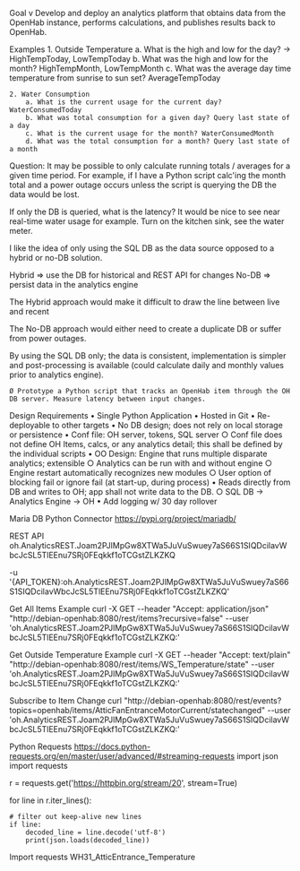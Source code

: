 Goal
	v Develop and deploy an analytics platform that obtains data from the OpenHab instance, performs calculations, and publishes results back to OpenHab.

Examples
	1. Outside Temperature
		a. What is the high and low for the day? -> HighTempToday, LowTempToday
		b. What was the high and low for the month? HighTempMonth, LowTempMonth
		c. What was the average day time temperature from sunrise to sun set? AverageTempToday

	2. Water Consumption
		a. What is the current usage for the current day? WaterConsumedToday
		b. What was total consumption for a given day? Query last state of a day
		c. What is the current usage for the month? WaterConsumedMonth
		d. What was the total consumption for a month? Query last state of a month

Question:
It may be possible to only calculate running totals / averages for a given time period. For example, if I have a Python script calc'ing the month total and a power outage occurs unless the script is querying the DB the data would be lost.

If only the DB is queried, what is the latency? It would be nice to see near real-time water usage for example. Turn on the kitchen sink, see the water meter.

I like the idea of only using the SQL DB as the data source opposed to a hybrid or no-DB solution.

Hybrid => use the DB for historical and REST API for changes
No-DB => persist data in the analytics engine

The Hybrid approach would make it difficult to draw the line between live and recent

The No-DB approach would either need to create a duplicate DB or suffer from power outages.

By using the SQL DB only; the data is consistent, implementation is simpler and post-processing is available (could calculate daily and monthly values prior to analytics engine).

	Ø Prototype a Python script that tracks an OpenHab item through the OH DB server. Measure latency between input changes.

Design Requirements
	• Single Python Application
	• Hosted in Git
	• Re-deployable to other targets
	• No DB design; does not rely on local storage or persistence
	• Conf file: OH server, tokens, SQL server
		○ Conf file does not define OH Items, calcs, or any analytics detail; this shall be defined by the individual scripts
	• OO Design: Engine that runs multiple disparate analytics; extensible
		○ Analytics can be run with and without engine
		○ Engine restart automatically recognizes new modules
		○ User option of blocking fail or ignore fail (at start-up, during process)
	• Reads directly from DB and writes to OH; app shall not write data to the DB.
		○ SQL DB -> Analytics Engine -> OH
	• Add logging w/ 30 day rollover
		

Maria DB Python Connector
https://pypi.org/project/mariadb/

REST API
oh.AnalyticsREST.Joam2PJlMpGw8XTWa5JuVuSwuey7aS66S1SIQDcilavWbcJcSL5TlEEnu7SRj0FEqkkf1oTCGstZLKZKQ

-u '{API_TOKEN}:oh.AnalyticsREST.Joam2PJlMpGw8XTWa5JuVuSwuey7aS66S1SIQDcilavWbcJcSL5TlEEnu7SRj0FEqkkf1oTCGstZLKZKQ'

Get All Items Example
curl -X GET --header "Accept: application/json" "http://debian-openhab:8080/rest/items?recursive=false" --user 'oh.AnalyticsREST.Joam2PJlMpGw8XTWa5JuVuSwuey7aS66S1SIQDcilavWbcJcSL5TlEEnu7SRj0FEqkkf1oTCGstZLKZKQ:' 

Get Outside Temperature Example
curl -X GET --header "Accept: text/plain" "http://debian-openhab:8080/rest/items/WS_Temperature/state" --user 'oh.AnalyticsREST.Joam2PJlMpGw8XTWa5JuVuSwuey7aS66S1SIQDcilavWbcJcSL5TlEEnu7SRj0FEqkkf1oTCGstZLKZKQ:' 

Subscribe to Item Change
curl "http://debian-openhab:8080/rest/events?topics=openhab/items/AtticFanEntranceMotorCurrent/statechanged" --user 'oh.AnalyticsREST.Joam2PJlMpGw8XTWa5JuVuSwuey7aS66S1SIQDcilavWbcJcSL5TlEEnu7SRj0FEqkkf1oTCGstZLKZKQ:' 

Python Requests
https://docs.python-requests.org/en/master/user/advanced/#streaming-requests
import json
import requests

r = requests.get('https://httpbin.org/stream/20', stream=True)

for line in r.iter_lines():

    # filter out keep-alive new lines
    if line:
        decoded_line = line.decode('utf-8')
        print(json.loads(decoded_line))

Import requests
WH31_AtticEntrance_Temperature
